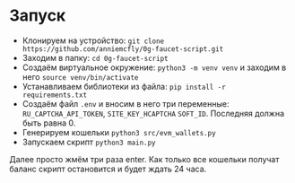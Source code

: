 # Запуск

 - Клонируем на устройство: `git clone https://github.com/anniemcfly/0g-faucet-script.git`
 - Заходим в папку: `cd 0g-faucet-script`
 - Создаём виртуальное окружение: `python3 -m venv venv` и заходим в него `source venv/bin/activate`
 - Устанавливаем библиотеки из файла: `pip install -r requirements.txt`
 - Создаём файл `.env` и вносим в него три переменные: `RU_CAPTCHA_API_TOKEN`, `SITE_KEY_HCAPTCHA` `SOFT_ID`. Последняя должна быть равна 0.
 - Генерируем кошельки `python3 src/evm_wallets.py`
 - Запускаем скрипт `python3 main.py`

Далее просто жмём три раза enter. Как только все кошельки получат баланс скрипт остановится и будет ждать 24 часа.
